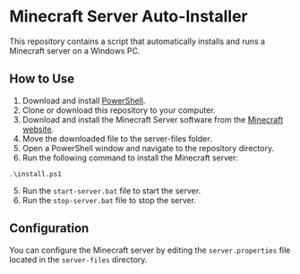 # Minecraft Server Auto-Installer

This repository contains a script that automatically installs and runs a Minecraft server on a Windows PC.

## How to Use

1. Download and install [PowerShell](https://docs.microsoft.com/en-us/powershell/scripting/install/installing-powershell?view=powershell-7.1).
2. Clone or download this repository to your computer.
3. Download and install the Minecraft Server software from the [Minecraft website](https://www.minecraft.net/en-us/download/server).
4. Move the downloaded file to the server-files folder.
3. Open a PowerShell window and navigate to the repository directory.
4. Run the following command to install the Minecraft server:

```
.\install.ps1
```

5. Run the `start-server.bat` file to start the server.
6. Run the `stop-server.bat` file to stop the server.

## Configuration

You can configure the Minecraft server by editing the `server.properties` file located in the `server-files` directory.


